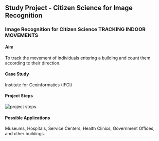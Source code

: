 ## Study Project - Citizen Science for Image Recognition

### Image Recognition for Citizen Science TRACKING INDOOR MOVEMENTS 

#### Aim
To track the movement of individuals entering a building and count them according to their direction.

#### Case Study
Institute for Geoinformatics (IFGI)

#### Project Steps
![project steps]()

#### Possible Applications
Museums, Hospitals, Service Centers, Health Clinics, Government Offices, and other buildings.

